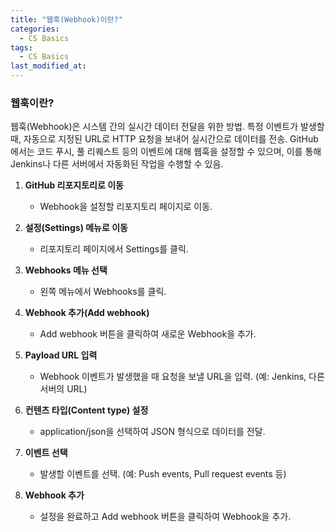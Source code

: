 ```yaml
---
title: "웹훅(Webhook)이란?"
categories:
  - CS Basics
tags:
  - CS Basics
last_modified_at: 
---
```


### 웹훅이란?
웹훅(Webhook)은 시스템 간의 실시간 데이터 전달을 위한 방법. 특정 이벤트가 발생할 때, 자동으로 지정된 URL로 HTTP 요청을 보내어 실시간으로 데이터를 전송. GitHub에서는 코드 푸시, 풀 리퀘스트 등의 이벤트에 대해 웹훅을 설정할 수 있으며, 이를 통해 Jenkins나 다른 서버에서 자동화된 작업을 수행할 수 있음.


1. **GitHub 리포지토리로 이동**  
   - Webhook을 설정할 리포지토리 페이지로 이동.

2. **설정(Settings) 메뉴로 이동**  
   - 리포지토리 페이지에서 Settings를 클릭.

3. **Webhooks 메뉴 선택**  
   - 왼쪽 메뉴에서 Webhooks를 클릭.

4. **Webhook 추가(Add webhook)**  
   - Add webhook 버튼을 클릭하여 새로운 Webhook을 추가.

5. **Payload URL 입력**  
   - Webhook 이벤트가 발생했을 때 요청을 보낼 URL을 입력. (예: Jenkins, 다른 서버의 URL)

6. **컨텐츠 타입(Content type) 설정**  
   - application/json을 선택하여 JSON 형식으로 데이터를 전달.

7. **이벤트 선택**  
   - 발생할 이벤트를 선택. (예: Push events, Pull request events 등)

8. **Webhook 추가**  
   - 설정을 완료하고 Add webhook 버튼을 클릭하여 Webhook을 추가.

